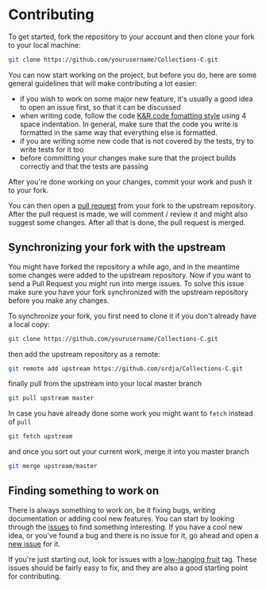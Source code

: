 
# Contributing

To get started, fork the repository to your account and then clone your fork to your local machine:
```bash
git clone https://github.com/yourusername/Collections-C.git
```
You can now start working on the project, but before you do, here are some general guidelines that will make contributing a lot easier:

* if you wish to work on some major new feature, it's usually a good idea to open an issue first, so that it can be discussed
* when writing code, follow the code [K&R code fomatting style](https://en.wikipedia.org/wiki/Indent_style#K.26R_style) using 4 space indentation. In general, make sure that the code you write is formatted in the same way that everything else is formatted.
* if you are writing some new code that is not covered by the tests, try to write tests for it too
* before committing your changes make sure that the project builds correctly and that the tests are passing

After you're done working on your changes, commit your work and push it to your fork.

You can then open a [pull request](https://help.github.com/articles/using-pull-requests/) from your fork to the upstream repository. After the pull request is made, we will comment / review it and might also suggest some changes. After all that is done, the pull request is merged.

## Synchronizing your fork with the upstream
You might have forked the repository a while ago, and in the meantime some changes were added to the upstream repository. Now if you want to send a Pull Request you might run into merge issues. To solve this issue make sure you have your fork synchronized with the upstream repository before you make any changes.

To synchronize your fork, you first need to clone it if you don't already have a local copy:
```bash
git clone https://github.com/yourusername/Collections-C.git
```
then add the upstream repository as a remote:
```bash
git remote add upstream https://github.com/srdja/Collections-C.git
```
finally pull from the upstream into your local master branch
```bash
git pull upstream master
```
In case you have already done some work you might want to `fetch` instead of `pull`
```bash
git fetch upstream
```
and once you sort out your current work, merge it into you master branch
```bash
git merge upstream/master
```

## Finding something to work on
There is always something to work on, be it fixing bugs, writing documentation or adding cool new features. You can start by looking through the [issues](https://github.com/srdja/Collections-C/issues) to find something interesting.
If you have a cool new idea, or you've found a bug and there is no issue for it, go ahead and open a [new issue](https://github.com/srdja/Collections-C/issues/new) for it.

If you're just starting out, look for issues with a [low-hanging fruit](https://github.com/srdja/Collections-C/issues?q=is%3Aissue+is%3Aopen+label%3A%22low-hanging+fruit%22) tag. These issues should be fairly easy to fix, and they are also a good starting point for contributing.
